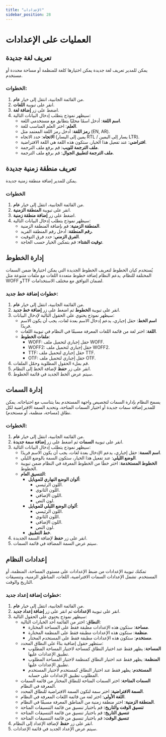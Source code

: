 ```yaml
---
title: "الإعدادات"
sidebar_position: 28
---
```


# العمليات على الإعدادات

## تعريف لغة جديدة
يمكن للمدير تعريف لغة جديدة يمكن اختيارها كلغة للمنظمة أو مساحة محددة أو مستخدم.

### الخطوات:
1. من القائمة الجانبية، انتقل إلى خيار **عام**.
2. انقر على تبويبة **اللغات**.
3. اضغط على زر **إضافة لغة**.
4. سيظهر نموذج يتطلب إدخال البيانات التالية:
   - **اسم اللغة**: أدخل اسمًا محليًا يتطابق مع مستخدمي اللغة.
   - **العلم**: اختر العلم المناسب للغة.
   - **رمز اللغة**: أدخل رمز اللغة المعتمد مثل (EN, AR).
   - **الاتجاه**: حدد الاتجاه (يمين إلى اليسار RTL / يسار إلى اليمين LTR).
   - **افتراضي**: عند تفعيل هذا الخيار، ستكون هذه اللغة هي اللغة الافتراضية.
   - **ملف الترجمة للويب**: قم برفع ملف الترجمة.
   - **ملف الترجمة لتطبيق الجوال**: قم برفع ملف الترجمة.
  
## تعريف منطقة زمنية جديدة

يمكن للمدير إضافة منطقة زمنية جديدة.

### الخطوات
1.  من القائمة الجانبية، انتقل إلى خيار **عام**.
2. انقر على تبويبة **المنطقة الزمنية**.
2. اضغط على زر **إضافة منطقة زمنية**.
3. سيظهر نموذج يتطلب إدخال البيانات التالية:
   - **المنطقة الزمنية**: قم بإضافة المنطقة الزمنية.
   - **رقم المنطقة**: أدخل رقم المنطقة الفريد.
   - **الفرق الزمني**: حدد فرق التوقيت.
   - **توقيت الشتاء**: قم بتمكين الخيار حسب الحاجة.
  
## إدارة الخطوط

يُستخدم كيان الخطوط لتعريف الخطوط الجديدة التي يمكن اختيارها ضمن السمات المختلفة للنظام. يدعم النظام إضافة خطوط متعددة اللغات مع ملفات متنوعة مثل WOFF وTTF لضمان التوافق مع مختلف الاستخدامات.

### خطوات إضافة خط جديد:
1. من القائمة الجانبية، انتقل إلى خيار **عام**.
2. انقر على تبويبة **الخطوط** ثم اضغط على زر **إضافة خط جديد**.
3. سيظهر نموذج يحتوي على الحقول التالية لإدخال البيانات:
   - **اسم الخط**: حقل إجباري، يدعم إدخال الاسم بعدة لغات، يجب أن يكون الاسم فريدًا.
   - **اللغة**: اختر لغة من قائمة اللغات المعرفة مسبقًا في النظام في تبويبة اللغات.
   - **ملفات الخطوط**:
     - WOFF: حقل إجباري لتحميل ملف WOFF.
     - WOFF2: حقل إجباري لتحميل ملف WOFF2.
     - TTF: حقل إجباري لتحميل ملف TTF.
     - OTF: حقل إجباري لتحميل ملف OTF.
4. قم بملء الحقول المطلوبة وحمّل الملفات.
5. انقر على زر **حفظ** لإضافة الخط إلى النظام.
6. سيتم عرض الخط الجديد في قائمة الخطوط.


## إدارة السمات

يسمح النظام بإدارة السمات لتخصيص واجهة المستخدم بما يتناسب مع احتياجاته. يمكن للمدير إضافة سمات جديدة أو اختيار السمات المتاحة، وتحديد السمة الافتراضية لكل نطاق (مساحة، منظمة، أو مستخدم).

### الخطوات:
1. من القائمة الجانبية، انتقل إلى خيار **عام**.
2. انقر على تبويبة **السمات** ثم اضغط على زر **إضافة سمة جديدة**.
3. سيظهر نموذج يتطلب إدخال البيانات التالية:
   - **اسم السمة**: حقل إجباري، يدعم الإدخال بعدة لغات، يجب أن يكون الاسم فريدًا.
   - **الوضع الليلي**: عند تفعيل هذا الخيار، ستكون السمة بالوضع الليلي.
   - **الخطوط المستخدمة**: اختر خطًا من الخطوط المعرفة في النظام ضمن تبويبة الخطوط.
   - **التنسيق العام**:
     - **ألوان الوضع النهاري للموبايل**:
       - اللون الرئيسي.
       - اللون الثانوي.
       - اللون الإضافي.
       - لون النص.
     - **ألوان الوضع الليلي للموبايل**:
       - اللون الرئيسي.
       - اللون الثانوي.
       - اللون الإضافي.
       - لون النص.
     - **خط التطبيق**.
4. انقر على زر **حفظ** لإضافة السمة الجديدة.
5. سيتم عرض السمة المضافة في قائمة السمات.


## إعدادات النظام

تمكنك تبويبة الإعدادات من ضبط الإعدادات على مستوى المساحة، المنظمة، أو المستخدم. تشمل الإعدادات السمات الافتراضية، اللغات، المناطق الزمنية، وتنسيقات التاريخ والوقت.

### خطوات إضافة إعداد جديد:
1. من القائمة الجانبية، انتقل إلى خيار **عام**.
2. انقر على تبويبة **الإعدادات** ثم انقر على زر **إضافة إعداد جديد**.
4. سيظهر نموذج يحتوي على الحقول التالية:
   - **النطاق**: اختر من القائمة أحد الخيارات التالية:
     - **مساحة**: ستكون هذه الإعدادات مطبقة فقط على المساحة المختارة.
     - **منظمة**: ستكون هذه الإعدادات مطبقة فقط على المنظمة المختارة.
     - **مستخدم**: ستكون هذه الإعدادات مطبقة فقط على المستخدم المختار.
   - ستظهر حقول إضافية بناءً على النطاق المحدد:
     - **المساحة**: يظهر فقط عند اختيار النطاق كمساحة لاختيار المساحة المطلوب تطبيق الإعدادات عليها.
     - **المنظمة**: يظهر فقط عند اختيار النطاق كمنظمة لاختيار المساحة المطلوب تطبيق الإعدادات عليها.
     - **المستخدم**: يظهر فقط عند اختيار النطاق كمستخدم لاختيار المستخدم المطلوب تطبيق الإعدادات على حسابه.
   - **السمات المتاحة**: اختر السمات المتاحة للنطاق المختار من قائمة السمات المعرفة في النظام.
   - **السمة الافتراضية**: اختر سمة لتكون السمة الافتراضية للنطاق المحدد.
   - **اللغة الأولى**: اختر لغة من قائمة اللغات المعرفة في النظام.
   - **المنطقة الزمنية**: اختر منطقة زمنية من المناطق المعرفة مسبقًا في النظام.
   - **تنسيق الوقت والتاريخ:** قم باختيار تنسيق من قائمة التنسيقات المتاحة
   - **تنسيق التاريخ:** قم باختيار تنسيق من قائمة التنسيقات المتاحة
   - **تنسيق الوقت:** قم باختيار تنسيق من قائمة التنسيقات المتاحة
5. انقر على زر **حفظ** لإضافة الإعداد إلى النظام.
6. سيتم عرض الإعداد الجديد في قائمة الإعدادات.
